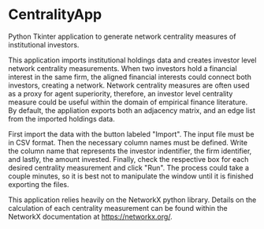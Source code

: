 # CentralityApp
Python Tkinter application to generate network centrality measures of institutional investors.


This application imports institutional holdings data and creates investor level network centrality measurements. 
When two investors hold a financial interest in the same firm, the aligned financial interests could connect both investors,
creating a network. Network centrality measures are often used as a proxy for agent superiority, therefore, an investor level
centrality measure could be useful within the domain of empirical finance literature. By default, the appliation exports both 
an adjacency matrix, and an edge list from the imported holdings data.


First import the data with the button labeled "Import". The input file must be in CSV format. 
Then the necessary column names must be defined. Write the column name that represents the investor indentifier, the firm
identifier, and lastly, the amount invested. Finally, check the respective box for each desired centrality measurement and
click "Run". The process could take a couple minutes, so it is best not to manipulate the window until it is finished exporting
the files.


This application relies heavily on the NetworkX python library. Details on the calculation of each centrality measurement can
be found within the NetworkX documentation at https://networkx.org/.
